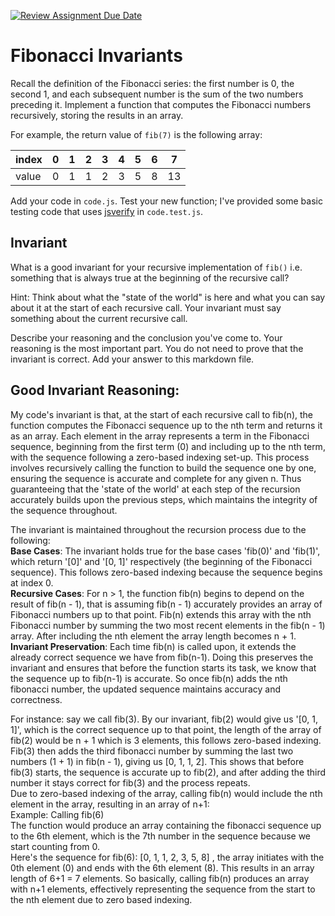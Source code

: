 [![Review Assignment Due Date](https://classroom.github.com/assets/deadline-readme-button-24ddc0f5d75046c5622901739e7c5dd533143b0c8e959d652212380cedb1ea36.svg)](https://classroom.github.com/a/rzkZS2Jf)
# Fibonacci Invariants

Recall the definition of the Fibonacci series: the first number is 0, the second
1, and each subsequent number is the sum of the two numbers preceding it.
Implement a function that computes the Fibonacci numbers recursively, storing
the results in an array.

For example, the return value of `fib(7)` is the following array:

| index |  0  |  1  |  2  |  3  |  4  |  5  |  6  |  7  |
| ----- | --- | --- | --- | --- | --- | --- | --- | --- |
| value |  0  |  1  |  1  |  2  |  3  |  5  |  8  |  13 |

Add your code in `code.js`. Test your new function; I've provided some basic
testing code that uses [jsverify](https://jsverify.github.io/) in
`code.test.js`.

## Invariant

What is a good invariant for your recursive implementation of `fib()`
i.e. something that is always true at the beginning of the recursive call?

Hint: Think about what the "state of the world" is here and what you can say
about it at the start of each recursive call. Your invariant must say something
about the current recursive call.

Describe your reasoning and the conclusion you've come to. Your reasoning is the
most important part. You do not need to prove that the invariant is correct. Add
your answer to this markdown file.

## Good Invariant Reasoning:
My code's invariant is that, at the start of each recursive call to fib(n), the function computes the Fibonacci sequence up to the nth term and returns it as an array. Each element in the array represents a term in the Fibonacci sequence, beginning from the first term (0) and including up to the nth term, with the sequence following a zero-based indexing set-up. This process involves recursively calling the function to build the sequence one by one, ensuring the sequence is accurate and complete for any given n. Thus guaranteeing that the 'state of the world' at each step of the recursion accurately builds upon the previous steps, which maintains the integrity of the sequence throughout. <br />

The invariant is maintained throughout the recursion process due to the following:<br />
**Base Cases**: The invariant holds true for the base cases 'fib(0)' and 'fib(1)', which return '[0]' and '[0, 1]' respectively (the beginning of the Fibonacci sequence). This follows zero-based indexing because the sequence begins at index 0.<br />
**Recursive Cases**: For n > 1, the function fib(n) begins to depend on the result of fib(n - 1), that is assuming fib(n - 1) accurately provides an array of Fibonacci numbers up to that point. Fib(n) extends this array with the nth Fibonacci number by summing the two most recent elements in the fib(n - 1) array. After including the nth element the array length becomes n + 1.<br />
**Invariant Preservation**: Each time fib(n) is called upon, it extends the already correct sequence we have from fib(n-1). Doing this preserves the invariant and ensures that before the function starts its task, we know that the sequence up to fib(n-1) is accurate. So once fib(n) adds the nth fibonacci number, the updated sequence maintains accuracy and correctness.<br />

For instance: say we call fib(3). By our invariant, fib(2) would give us '[0, 1, 1]', which is the correct sequence up to that point, the length of the array of fib(2) would be n + 1 which is 3 elements, this follows zero-based indexing. Fib(3) then adds the third fibonacci number by summing the last two numbers (1 + 1) in fib(n - 1), giving us [0, 1, 1, 2]. This shows that before fib(3) starts, the sequence is accurate up to fib(2), and after adding the third number it stays correct for fib(3) and the process repeats. <br />
Due to zero-based indexing of the array, calling fib(n) would include the nth element in the array, resulting in an array of n+1: <br />
Example: Calling fib(6) <br />
The function would produce an array containing the fibonacci sequence up to the 6th element, which is the 7th number in the sequence because we start counting from 0. <br /> 
Here's the sequence for fib(6): [0, 1, 1, 2, 3, 5, 8] , the array initiates with the 0th element (0) and ends with the 6th element (8). This results in an array length of 6+1 = 7 elements. So basically, calling fib(n) produces an array with n+1 elements, effectively representing the sequence from the start to the nth element due to zero based indexing.




